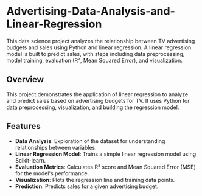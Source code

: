# Advertising-Data-Analysis-and-Linear-Regression
This data science project analyzes the relationship between TV advertising budgets and sales using Python and linear regression. A linear regression model is built to predict sales, with steps including data preprocessing, model training, evaluation (R², Mean Squared Error), and visualization.

## Overview
This project demonstrates the application of linear regression to analyze and predict sales based on advertising budgets for TV. It uses Python for data preprocessing, visualization, and building the regression model.

## Features
- **Data Analysis**: Exploration of the dataset for understanding relationships between variables.
- **Linear Regression Model**: Trains a simple linear regression model using Scikit-learn.
- **Evaluation Metrics**: Calculates R² score and Mean Squared Error (MSE) for the model's performance.
- **Visualization**: Plots the regression line and training data points.
- **Prediction**: Predicts sales for a given advertising budget.

